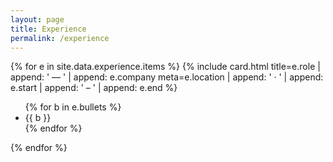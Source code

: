 ```yaml
---
layout: page
title: Experience
permalink: /experience
---
```

{% for e in site.data.experience.items %}
  {% include card.html
    title=e.role | append: ' — ' | append: e.company
    meta=e.location | append: ' · ' | append: e.start | append: ' – ' | append: e.end
  %}
  <ul>
  {% for b in e.bullets %}
    <li>{{ b }}</li>
  {% endfor %}
  </ul>
{% endfor %}
